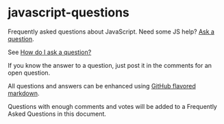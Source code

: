 javascript-questions
====================

Frequently asked questions about JavaScript. Need some JS help? [Ask a question](https://github.com/learn-javascript-courses/javascript-questions/issues/new).

See [How do I ask a question?](https://github.com/learn-javascript-courses/javascript-questions/issues/1)

If you know the answer to a question, just post it in the comments for an open question.

All questions and answers can be enhanced using [GitHub flavored markdown](https://help.github.com/articles/github-flavored-markdown).

Questions with enough comments and votes will be added to a Frequently Asked Questions in this document.

